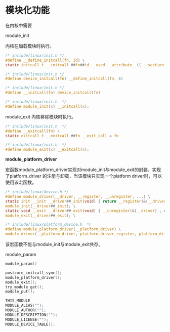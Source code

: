 # 模块化功能


在内核中需要



module_init

内核在加载模块时执行。

```c
/* include/linux/init.h */
#define __define_initcall(fn, id) \
static initcall_t __initcall_##fn##id __used __attribute__(( __section(".initcall" #id ".init") )) = fn

/* include/linux/init.h */
#define device_initcall(fn) __define_initcall(fn, 6)

/* include/linux/init.h */
#define __initcall(fn) device_initcall(fn)

/* include/linux/init.h  */
#define module_init(x) __initcall(x);
```


module_exit
内核移除模块时执行。

```c
/* include/linux/init.h  */
#define __exitcall(fn) \
static exitcall_t __exitcall_##fn __exit_call = fn

/* include/linux/init.h  */
#define module_exit(x) __exitcall(x);
```


**module_platform_driver**

宏函数module_platform_driver实现对module_init与module_exit的封装，实现了platform_driver
的注册与卸载，当该模块只实现一个platform driver时，可以使用该宏函数。

```c
/* include/linux/device.h */
#define module_driver(__driver, __register, __unregister, ...) \
static init __init __driver##_init(void) { return __register(&(__driver), ##__VA_ARGS__); } \
module_init(__driver##_init); \
static void __exit __driver##_exit(void) { __unregister(&(__driver) , ##__VA_ARGS__); }     \
module_exit(__driver##_exit); \

/* include/linux/platform_device.h  */
#define module_platform_driver(__platform_driver) \
module_driver(__platform_driver, platform_driver_register, platform_driver_unregister)
```

该宏函数不能与module_init与module_exit共存。


module_param

```c
module_param()
```






```c
postcore_initcall_sync();
module_platform_driver();
module_exit();
try_module_get();
module_put();
```

```c
THIS_MODULE
MODULE_ALIAS("");
MODULE_AUTHOR("");
MODULE_DESCRIPTION("");
MODULE_LICENSE("");
MODULE_DEVICE_TABLE();
```
